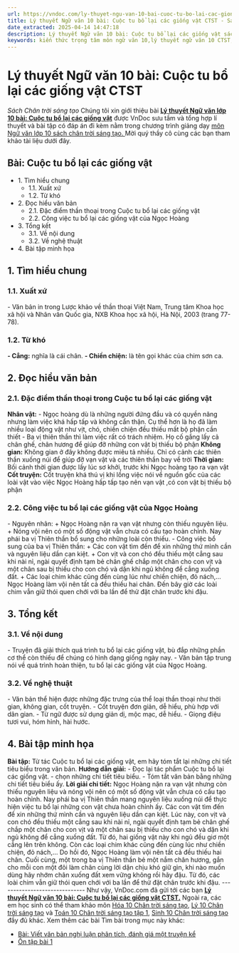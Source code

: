 ```yaml
---
url: https://vndoc.com/ly-thuyet-ngu-van-10-bai-cuoc-tu-bo-lai-cac-giong-vat-ctst-292079
title: Lý thuyết Ngữ văn 10 bài: Cuộc tu bổ lại các giống vật CTST - Sách Chân trời sáng tạo - VnDoc.com
date_extracted: 2025-04-14 14:47:18
description: Lý thuyết Ngữ văn 10 bài: Cuộc tu bổ lại các giống vật sách Chân trời sáng tạo được VnDoc sưu tầm và giới thiệu  để tham khảo chuẩn bị cho bài giảng học kì mới sắp tới đây của mình.
keywords: kiến thức trọng tâm môn ngữ văn 10,lý thuyết ngữ văn 10 CTST,ngữ văn lớp 10,ôn tập lý thuyết văn lớp 10,lý thuyết môn ngữ văn 10,lý thuyết văn 10 CTST,Lý thuyết môn ngữ văn 10 bài Cuộc tu bổ lại các giống vật,Cuộc tu bổ lại các giống vật,trắc nghiệm ngữ văn 10 CTST,văn 10 chân trời sáng tạo
---
```


# Lý thuyết Ngữ văn 10 bài: Cuộc tu bổ lại các giống vật CTST
 _Sách Chân trời sáng tạo_
Chúng tôi xin giới thiệu bài **[Lý thuyết Ngữ văn lớp 10 bài: Cuộc tu bổ lại các giống vật](<https://vndoc.com/ly-thuyet-ngu-van-10-bai-cuoc-tu-bo-lai-cac-giong-vat-ctst-292079>)** được VnDoc sưu tầm và tổng hợp lí thuyết và bài tập có đáp án đi kèm nằm trong chương trình giảng dạy [môn Ngữ văn lớp 10 sách chân trời sáng tạo. ](<https://vndoc.com/ngu-van-10-chan-troi-sang-tao-tap1>)Mời quý thầy cô cùng các bạn tham khảo tài liệu dưới đây.
## Bài: Cuộc tu bổ lại các giống vật
  * 1\. Tìm hiểu chung
    * 1.1. Xuất xứ
    * 1.2. Từ khó
  * 2\. Đọc hiểu văn bản
    * 2.1. Đặc điểm thần thoại trong Cuộc tu bổ lại các giống vật
    * 2.2. Công việc tu bổ lại các giống vật của Ngọc Hoàng
  * 3\. Tổng kết
    * 3.1. Về nội dung
    * 3.2. Về nghệ thuật
  * 4\. Bài tập minh họa

## **1\. Tìm hiểu chung**
### **1.1. Xuất xứ**
\- Văn bản in trong Lược khảo về thần thoại Việt Nam, Trung tâm Khoa học xã hội và Nhân văn Quốc gia, NXB Khoa học xã hội, Hà Nội, 2003 \(trang 77-78\).
### **1.2. Từ khó**
**\- Cẳng:** nghĩa là cái chân.
**\- Chiền chiện:** là tên gọi khác của chim sơn ca.
## **2\. Đọc hiểu văn bản**
### **2.1. Đặc điểm thần thoại trong Cuộc tu bổ lại các giống vật**
**Nhân vật:**
\- Ngọc hoàng dù là những người đứng đầu và có quyền năng nhưng làm việc khá hấp tấp và không cẩn thận. Cụ thể hơn là họ đã làm nhiều loại động vật như vịt, chó, chiền chiện đều thiếu mất bộ phận cần thiết
\- Ba vị thiên thần thì làm việc rất có trách nhiệm. Họ cố gắng lấy cả chân ghế, chân hương để giúp đỡ những con vật bị thiếu bộ phận
**Không gian:** Không gian ở đây không được miêu tả nhiều. Chỉ có cảnh các thiên thần xuống núi để giúp đỡ vạn vật và các thiên thần bay về trời
**Thời gian:** Bối cảnh thời gian được lấy lúc sơ khởi, trước khi Ngọc hoàng tạo ra vạn vật
**Cốt truyện:** Cốt truyện khá thú vị khi lồng việc nói về nguồn gốc của các loài vật vào việc Ngọc Hoàng hấp tấp tạo nên vạn vật ,có con vật bị thiếu bộ phận
### **2.2. Công việc tu bổ lại các giống vật của Ngọc Hoàng**
\- Nguyên nhân:
\+ Ngọc Hoàng nặn ra vạn vật nhưng còn thiếu nguyên liệu.
\+ Nóng vội nên có một số động vật vẫn chưa có cấu tạo hoàn chỉnh. Nay phái ba vị Thiên thần bổ sung cho những loài còn thiếu.
\- Công việc bổ sung của ba vị Thiên thần:
\+ Các con vật tìm đến để xin những thứ mình cần và nguyên liệu dần cạn kiệt.
\+ Con vịt và con chó đều thiếu một cẳng sau khi nài nỉ, ngài quyết định tạm bẻ chân ghế chắp một chân cho con vịt và một chân sau bị thiếu cho con chó và dặn khi ngủ không để cẳng xuống đất.
\+ Các loại chim khác cũng đến cùng lúc như chiền chiện, đỏ nách,... Ngọc Hoàng làm vội nên tất cả đều thiếu hai chân. Đến bây giờ các loài chim vẫn giữ thói quen chới với ba lần để thử đặt chân trước khi đậu.
## **3\. Tổng kết**
### **3.1. Về nội dung**
\- Truyện đã giải thích quá trình tu bổ lại các giống vật, bù đắp những phần cơ thể còn thiếu để chúng có hình dạng giống ngày nay.
\- Văn bản tập trung nói về quá trình hoàn thiện, tu bổ lại các giống vật của Ngọc Hoàng.
### **3.2. Về nghệ thuật**
\- Văn bản thể hiện được những đặc trưng của thể loại thần thoại như thời gian, không gian, cốt truyện.
\- Cốt truyện đơn giản, dễ hiểu, phù hợp với dân gian.
\- Từ ngữ được sử dụng giản dị, mộc mạc, dễ hiểu.
\- Giọng điệu tươi vui, hóm hỉnh, hài hước.
## **4\. Bài tập minh họa**
**Bài tập:** Từ tác Cuộc tu bổ lại các giống vật, em hãy tóm tắt lại những chi tiết tiêu biểu trong văn bản.
**Hướng dẫn giải:**
\- Đọc lại tác phẩm Cuộc tu bổ lại các giống vật.
\- chọn những chi tiết tiêu biểu.
\- Tóm tắt văn bản bằng những chi tiết tiêu biểu ấy.
**Lời giải chi tiết:**
Ngọc Hoàng nặn ra vạn vật nhưng còn thiếu nguyên liệu và nóng vội nên có một số động vật vẫn chưa có cấu tạo hoàn chỉnh. Nay phái ba vị Thiên thần mang nguyên liệu xuống núi để thực hiện việc tu bổ lại những con vật chưa hoàn chỉnh ấy. Các con vật tìm đến để xin những thứ mình cần và nguyên liệu dần cạn kiệt. Lúc này, con vịt và con chó đều thiếu một cẳng sau khi nài nỉ, ngài quyết định tạm bẻ chân ghế chắp một chân cho con vịt và một chân sau bị thiếu cho con chó và dặn khi ngủ không để cẳng xuống đất. Từ đó, hai giống vật này khi ngủ đều giơ một cẳng lên trên không. Còn các loại chim khác cũng đến cùng lúc như chiền chiện, đỏ nách,... Do hồi đó, Ngọc Hoàng làm vội nên tất cả đều thiếu hai chân. Cuối cùng, một trong ba vị Thiên thần bẻ một nắm chân hương, gắn cho mỗi con một đôi làm chân cùng lời dặn chịu khó giữ gìn, khi nào muốn dùng hãy nhớm chân xuống đất xem vững không rồi hãy đậu. Từ đó, các loài chim vẫn giữ thói quen chới với ba lần để thử đặt chân trước khi đậu.
_\------------------------------_
Như vậy, VnDoc.com đã gửi tới các bạn **[Lý thuyết Ngữ văn 10 bài: Cuộc tu bổ lại các giống vật CTST.](<https://vndoc.com/ly-thuyet-ngu-van-10-bai-cuoc-tu-bo-lai-cac-giong-vat-ctst-292079>)** Ngoài ra, các em học sinh có thể tham khảo môn [Hóa 10 Chân trời sáng tạo](<https://vndoc.com/hoa-10-chan-troi-sang-tao>), [Lý 10 Chân trời sáng tạo](<https://vndoc.com/vat-ly-10-chan-troi-sang-tao>) và [Toán 10 Chân trời sáng tạo tập 1](<https://vndoc.com/toan-10-chan-troi-sang-tao-tap1>), [Sinh 10 Chân trời sáng tạo](<https://vndoc.com/sinh-hoc-10-chan-troi-sang-tao>) đầy đủ khác.
Xem thêm các bài Tìm bài trong mục này khác:
  * [Bài: Viết văn bản nghị luận phân tích, đánh giá một truyện kể](</ly-thuyet-ngu-van-10-bai-viet-van-ban-nghi-luan-phan-tich-danh-gia-mot-truyen-ke-ctst-292091>)
  * [Ôn tập bài 1](</ly-thuyet-ngu-van-10-bai-on-tap-bai-1-ctst-292485>)

